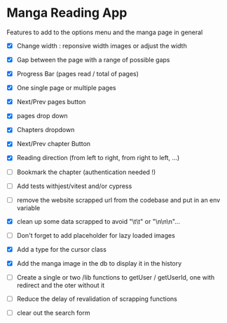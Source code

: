 # Manga Reading App 

  Features to add to the options menu and the manga page in general
  - [x] Change width : reponsive width images or adjust the width
  - [x] Gap between the page with a range of possible gaps
  - [x] Progress Bar (pages read / total of pages)
  - [x] One single page or multiple pages
  - [x] Next/Prev pages button
  - [x] pages drop down
  - [x] Chapters dropdown
  - [x] Next/Prev chapter Button
  - [x] Reading direction (from left to right, from right to left, ...)
  - [ ] Bookmark the chapter (authentication needed !)
  - [ ] Add tests withjest/vitest and/or cypress
  - [ ] remove the website scrapped url from the codebase and put in an env variable
  - [x] clean up some data scrapped to avoid "\t\t" or "\n\n\n"...
  - [ ] Don't forget to add placeholder for lazy loaded images
  - [x] Add a type for the cursor class
  - [x] Add the manga image in the db to display it in the history
  - [ ] Create a single or two /lib functions to getUser / getUserId, one with redirect and the oter without it
  - [ ] Reduce the delay of revalidation of scrapping functions
  - [ ] clear out the search form

